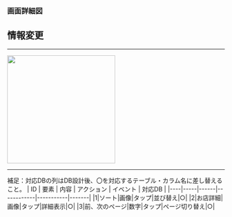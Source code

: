 ### 画面詳細図
## 情報変更
*****
<img src="" width="250">

*****

補足：対応DBの列はDB設計後、〇を対応するテーブル・カラム名に差し替えること。
| ID | 要素 | 内容 | アクション | イベント | 対応DB |
|----|-----|------|------------|-----------|-------|
|1|ソート|画像|タップ|並び替え|○|
|2|お店詳細|画像|タップ|詳細表示|○|
|3|前、次のページ|数字|タップ|ページ切り替え|○|
